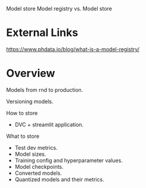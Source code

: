 
Model store
Model registry vs. Model store

# External Links

https://www.phdata.io/blog/what-is-a-model-registry/

# Overview

Models from rnd to production.

Versioning models.

How to store
- DVC + streamlit application.

What to store
- Test dev metrics.
- Model sizes.
- Training config and hyperparameter values.
- Model checkpoints.
- Converted models.
- Quantized models and their metrics.

